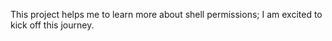 This project helps me to learn more about shell permissions; I am excited to kick off this journey.
